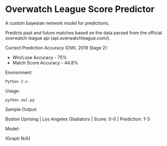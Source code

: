 # Overwatch League Score Predictor

A custom bayesian network model for predictions.

Predicts past and future matches based on the data parsed from the official overwatch league api (api.overwatchleague.com/).


Currect Prediction Accuracy (OWL 2019 Stage 2): 

   - Win/Lose Accuracy - 75% 
   - Match Score Accuracy - 44.8%

Environment: 

    Python 2.x

Usage: 

    python owl.py

Sample Output:
   
   Boston Uprising         |   Los Angeles Gladiators  |  Score: 0-0  |  Prediction: 1-3 
   

Model:
   
  (Graph N/A) 

